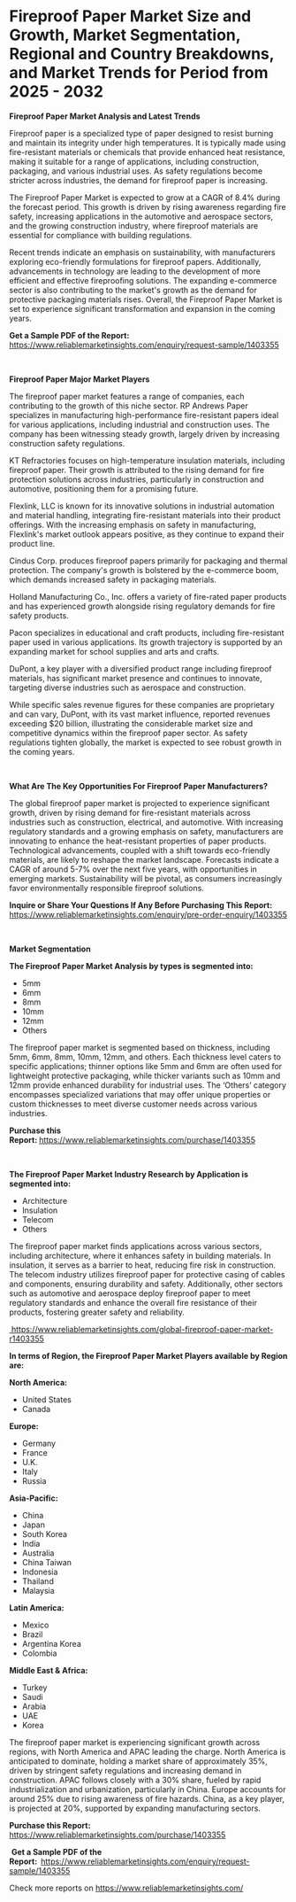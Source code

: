<p><h1>Fireproof Paper Market Size and Growth, Market Segmentation, Regional and Country Breakdowns, and Market Trends for Period from 2025 -  2032</h1></p><p><strong>Fireproof Paper Market Analysis and Latest Trends</strong></p>
<p><p>Fireproof paper is a specialized type of paper designed to resist burning and maintain its integrity under high temperatures. It is typically made using fire-resistant materials or chemicals that provide enhanced heat resistance, making it suitable for a range of applications, including construction, packaging, and various industrial uses. As safety regulations become stricter across industries, the demand for fireproof paper is increasing.</p><p>The Fireproof Paper Market is expected to grow at a CAGR of 8.4% during the forecast period. This growth is driven by rising awareness regarding fire safety, increasing applications in the automotive and aerospace sectors, and the growing construction industry, where fireproof materials are essential for compliance with building regulations. </p><p>Recent trends indicate an emphasis on sustainability, with manufacturers exploring eco-friendly formulations for fireproof papers. Additionally, advancements in technology are leading to the development of more efficient and effective fireproofing solutions. The expanding e-commerce sector is also contributing to the market's growth as the demand for protective packaging materials rises. Overall, the Fireproof Paper Market is set to experience significant transformation and expansion in the coming years.</p></p>
<p><strong>Get a Sample PDF of the Report:&nbsp;</strong> <a href="https://www.reliablemarketinsights.com/enquiry/request-sample/1403355?utm_campaign=3183&utm_medium=2&utm_source=Github&utm_content=ia&utm_term=28032025&utm_id=fireproof-paper">https://www.reliablemarketinsights.com/enquiry/request-sample/1403355</a></p>
<p>&nbsp;</p>
<p><strong>Fireproof Paper Major Market Players</strong></p>
<p><p>The fireproof paper market features a range of companies, each contributing to the growth of this niche sector. RP Andrews Paper specializes in manufacturing high-performance fire-resistant papers ideal for various applications, including industrial and construction uses. The company has been witnessing steady growth, largely driven by increasing construction safety regulations.</p><p>KT Refractories focuses on high-temperature insulation materials, including fireproof paper. Their growth is attributed to the rising demand for fire protection solutions across industries, particularly in construction and automotive, positioning them for a promising future.</p><p>Flexlink, LLC is known for its innovative solutions in industrial automation and material handling, integrating fire-resistant materials into their product offerings. With the increasing emphasis on safety in manufacturing, Flexlink's market outlook appears positive, as they continue to expand their product line.</p><p>Cindus Corp. produces fireproof papers primarily for packaging and thermal protection. The company's growth is bolstered by the e-commerce boom, which demands increased safety in packaging materials.</p><p>Holland Manufacturing Co., Inc. offers a variety of fire-rated paper products and has experienced growth alongside rising regulatory demands for fire safety products. </p><p>Pacon specializes in educational and craft products, including fire-resistant paper used in various applications. Its growth trajectory is supported by an expanding market for school supplies and arts and crafts.</p><p>DuPont, a key player with a diversified product range including fireproof materials, has significant market presence and continues to innovate, targeting diverse industries such as aerospace and construction.</p><p>While specific sales revenue figures for these companies are proprietary and can vary, DuPont, with its vast market influence, reported revenues exceeding $20 billion, illustrating the considerable market size and competitive dynamics within the fireproof paper sector. As safety regulations tighten globally, the market is expected to see robust growth in the coming years.</p></p>
<p>&nbsp;</p>
<p><strong>What Are The Key Opportunities For Fireproof Paper Manufacturers?</strong></p>
<p><p>The global fireproof paper market is projected to experience significant growth, driven by rising demand for fire-resistant materials across industries such as construction, electrical, and automotive. With increasing regulatory standards and a growing emphasis on safety, manufacturers are innovating to enhance the heat-resistant properties of paper products. Technological advancements, coupled with a shift towards eco-friendly materials, are likely to reshape the market landscape. Forecasts indicate a CAGR of around 5-7% over the next five years, with opportunities in emerging markets. Sustainability will be pivotal, as consumers increasingly favor environmentally responsible fireproof solutions.</p></p>
<p><strong>Inquire or Share Your Questions If Any Before Purchasing This Report:</strong> <a href="https://www.reliablemarketinsights.com/enquiry/pre-order-enquiry/1403355?utm_campaign=3183&utm_medium=2&utm_source=Github&utm_content=ia&utm_term=28032025&utm_id=fireproof-paper">https://www.reliablemarketinsights.com/enquiry/pre-order-enquiry/1403355</a></p>
<p>&nbsp;</p>
<p><strong>Market Segmentation</strong></p>
<p><strong>The Fireproof Paper Market Analysis by types is segmented into:</strong></p>
<p><ul><li>5mm</li><li>6mm</li><li>8mm</li><li>10mm</li><li>12mm</li><li>Others</li></ul></p>
<p><p>The fireproof paper market is segmented based on thickness, including 5mm, 6mm, 8mm, 10mm, 12mm, and others. Each thickness level caters to specific applications; thinner options like 5mm and 6mm are often used for lightweight protective packaging, while thicker variants such as 10mm and 12mm provide enhanced durability for industrial uses. The ‘Others’ category encompasses specialized variations that may offer unique properties or custom thicknesses to meet diverse customer needs across various industries.</p></p>
<p><strong>Purchase this Report:&nbsp;</strong><a href="https://www.reliablemarketinsights.com/purchase/1403355?utm_campaign=3183&utm_medium=2&utm_source=Github&utm_content=ia&utm_term=28032025&utm_id=fireproof-paper">https://www.reliablemarketinsights.com/purchase/1403355</a></p>
<p>&nbsp;</p>
<p><strong>The Fireproof Paper Market Industry Research by Application is segmented into:</strong></p>
<p><ul><li>Architecture</li><li>Insulation</li><li>Telecom</li><li>Others</li></ul></p>
<p><p>The fireproof paper market finds applications across various sectors, including architecture, where it enhances safety in building materials. In insulation, it serves as a barrier to heat, reducing fire risk in construction. The telecom industry utilizes fireproof paper for protective casing of cables and components, ensuring durability and safety. Additionally, other sectors such as automotive and aerospace deploy fireproof paper to meet regulatory standards and enhance the overall fire resistance of their products, fostering greater safety and reliability.</p></p>
<p><a href="https://www.reliablemarketinsights.com/global-fireproof-paper-market-r1403355?utm_campaign=3183&utm_medium=2&utm_source=Github&utm_content=ia&utm_term=28032025&utm_id=fireproof-paper">&nbsp;https://www.reliablemarketinsights.com/global-fireproof-paper-market-r1403355</a></p>
<p><strong>In terms of Region, the Fireproof Paper Market Players available by Region are:</strong></p>
<p>
    <p> <strong> North America: </strong>
        <ul>
            <li>United States</li>
            <li>Canada</li>
        </ul>
        </p> 
    <p> <strong> Europe: </strong>
        <ul>
            <li>Germany</li>
            <li>France</li>
            <li>U.K.</li>
            <li>Italy</li>
            <li>Russia</li>
        </ul>
        </p> 
    <p> <strong> Asia-Pacific: </strong>
        <ul>
            <li>China</li>
            <li>Japan</li>
            <li>South Korea</li>
            <li>India</li>
            <li>Australia</li>
            <li>China Taiwan</li>
            <li>Indonesia</li>
            <li>Thailand</li>
            <li>Malaysia</li>
        </ul>
        </p> 
    <p> <strong> Latin America: </strong>
        <ul>
            <li>Mexico</li>
            <li>Brazil</li>
            <li>Argentina Korea</li>
            <li>Colombia</li>
        </ul>
        </p> 
    <p> <strong> Middle East & Africa: </strong>
        <ul>
            <li>Turkey</li>
            <li>Saudi</li>
            <li>Arabia</li>
            <li>UAE</li>
            <li>Korea</li>
        </ul>
    </p>
    </p>
<p><p>The fireproof paper market is experiencing significant growth across regions, with North America and APAC leading the charge. North America is anticipated to dominate, holding a market share of approximately 35%, driven by stringent safety regulations and increasing demand in construction. APAC follows closely with a 30% share, fueled by rapid industrialization and urbanization, particularly in China. Europe accounts for around 25% due to rising awareness of fire hazards. China, as a key player, is projected at 20%, supported by expanding manufacturing sectors.</p></p>
<p><strong>Purchase this Report: </strong><a href="https://www.reliablemarketinsights.com/purchase/1403355?utm_campaign=3183&utm_medium=2&utm_source=Github&utm_content=ia&utm_term=28032025&utm_id=fireproof-paper">https://www.reliablemarketinsights.com/purchase/1403355</a></p>
<p>&nbsp;<strong>Get a Sample PDF of the Report:&nbsp;&nbsp;</strong><a href="https://www.reliablemarketinsights.com/enquiry/request-sample/1403355?utm_campaign=3183&utm_medium=2&utm_source=Github&utm_content=ia&utm_term=28032025&utm_id=fireproof-paper">https://www.reliablemarketinsights.com/enquiry/request-sample/1403355</a></p>
<p><strong></strong></p>
<p>Check more reports on <a href="https://www.reliablemarketinsights.com/?utm_campaign=3183&utm_medium=2&utm_source=Github&utm_content=ia&utm_term=28032025&utm_id=fireproof-paper">https://www.reliablemarketinsights.com/</a></p>
